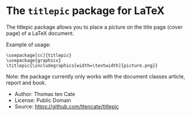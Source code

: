 The `titlepic` package for LaTeX
================================

The titlepic package allows you to place a picture on the
title page (cover page) of a LaTeX document.

Example of usage:

    \usepackage[cc]{titlepic}
    \usepackage{graphicx}
    \titlepic{\includegraphics[width=\textwidth]{picture.png}}

Note: the package currently only works with the document
classes article, report and book.

- Author: Thomas ten Cate
- License: Public Domain
- Source: https://github.com/ttencate/titlepic
